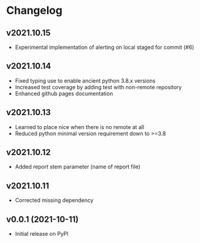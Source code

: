 # Changelog

## v2021.10.15

* Experimental implementation of alerting on local staged for commit (#6)

## v2021.10.14

* Fixed typing use to enable ancient python 3.8.x versions 
* Increased test coverage by adding test with non-remote repository
* Enhanced github pages documentation

## v2021.10.13

* Learned to place nice when there is no remote at all
* Reduced python minimal version requirement down to >=3.8

## v2021.10.12

* Added report stem parameter (name of report file)

## v2021.10.11

* Corrected missing dependency

## v0.0.1 (2021-10-11)

* Initial release on PyPI
